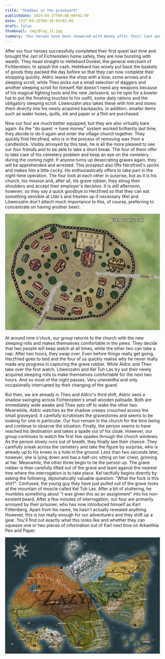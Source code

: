 ```yaml
---
title: "Shadows in the graveyard"
publishdate: 2024-04-27T09:00:00+02:00
date: 1237-09-25T00:10:03+02:00
draft: false
thumbnail: img/Blog_11.jpg
summary: "Our heroes have been showered with money after their last quest and the successful rescue of the Jarl and spend this wealth directly at Hellebard Dark. Now, however, they're broke again and are forced to throw themselves into the next quest and decide to help Herzfried in his search for the mysterious grave robber. You can find out how this works here:"
---
```


After our four heroes successfully completed their first quest last time and brought the Jarl of Fichtenstein home safely, they are now bursting with wealth. 
They head straight to Hellebard Dunkel, the general merchant of Fichtenstein, to splash the cash. Hellebard has wisely put back the baskets of goods they packed the day before so that they can now complete their shopping quickly. Aldric leaves the shop with a bow, some arrows and a sleeping scroll, while Theo picks out a small selection of daggers and another sleeping scroll for himself. Kel doesn't need any weapons because of his magical fighting tools and the new Jarlsword, so he opts for a bowler hat to put the finishing touches to his outfit, some daily rations and the obligatory sleeping scroll. Löwenzahn also takes these with him and stows them directly into his newly acquired backpacks. In addition, smaller items such as water hoses, quills, ink and paper or a flint are purchased. 

Now our four are much better equipped, but they are also virtually bare again. As the "do quest -> have money" system worked brilliantly last time, they decide to do it again and enter the village church together. They quickly find Herzfried, who is in the process of removing wax from a candlestick. Visibly annoyed by this task, he is all the more pleased to see our four friends and to be able to take a short break. The four of them offer to take care of his cemetery problem and keep an eye on the cemetery during the coming night. If anyone turns up desecrating graves again, they will be apprehended and arrested. This prospect also lifts Herzfried's spirits and makes him a little cocky. He enthusiastically offers to take part in the night-time operation. The four look at each other in surprise, but as it is his church, his mission and, after all, his grave robber, they shrug their shoulders and accept their employer's decision. It is still afternoon, however, so they say a quick goodbye to Herzfried so that they can eat something sensible at Udo's and freshen up if necessary (Kel and Löwenzahn don't attach much importance to this, of course, preferring to concentrate on having another beer). 

<div class="img-max center">
  <img class="img-fluid rounded" title="Map Fichtenstein" alt="Map Fichtenstein." src="./img/fichtenstein.jpg" />
</div>

At around nine o'clock, our group returns to the church with the new sleeping rolls and makes themselves comfortable in the pews. They decide that two people will keep watch at all times, while the other two can take a nap. After two hours, they swap over. Even before things really get going, Herzfried goes to bed and the four of us quickly realise why he never really made any progress in capturing the grave robber. While Aldric and Theo take over the first watch, Löwenzahn and Kel Tuh Las try out their newly acquired sleeping rolls to make themselves comfortable for the next two hours. And so most of the night passes. Very uneventful and only occasionally interrupted by their changing of the guard.

But then, we are already in Theo and Aldric's third shift, Aldric sees a shadow swinging across Fichtenstein's small wooden palisade. 
Both are immediately wide awake and Theo sets off to wake the other two. Meanwhile, Aldric watches as the shadow creeps crouched across the small graveyard. It carefully scrutinises the gravestones and seems to be looking for one in particular. Our four remain in the church for the time being and continue to observe the situation. Finally, the person seems to have reached his destination and takes a spade out of his cloak. However, our group continues to watch the first few spades through the church windows. As the person slowly runs out of breath, they finally see their chance. They carefully sneak across the cemetery and take the figure by surprise, who is already up to his knees in a hole in the ground. Less than two seconds later, however, she is lying down and has a half-orc sitting on her chest, grinning at her. Meanwhile, the other three begin to tie the person up. The grave robber is then carefully lifted out of the grave and leant against the nearest tree where the interrogation is to take place. Kel tactfully begins directly by asking the following, diplomatically valuable question: "What the fuck is this shit?". Confused, the young guy they have just pulled out of the grave looks at the mountain of muscle called Kel Tuh Las. After a bit of stuttering, he mumbles something about "I was given this as an assignment" into his non-existent beard. After a few minutes of interrogation, our four are primarily annoyed by their prisoner, who has now introduced himself as Karl Flittenberg. Apart from his name, he hasn't actually revealed anything. However, this is not really enough for our adventurers and they shift up a gear. You'll find out exactly what this looks like and whether they can squeeze one or two pieces of information out of Karl next time on Arkanthia Pen and Paper.

<div class="center">
  <img class="img-fluid" title="Worldmap Arkanthia" alt="Worldmap Arkanthia." src="./img/Arkanthia_Full_Map_Fichtenstein.jpg" />
</div>






